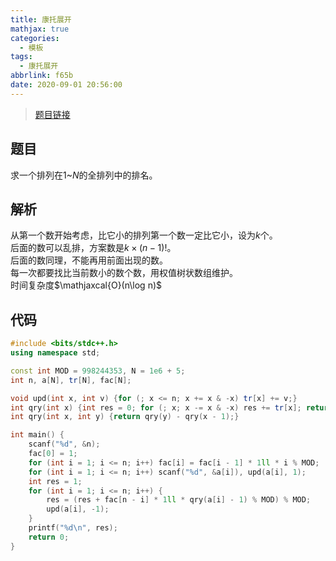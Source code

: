 ```yaml
---
title: 康托展开
mathjax: true
categories:
  - 模板
tags:
  - 康托展开
abbrlink: f65b
date: 2020-09-01 20:56:00
---
```



>[题目链接](https://loj.ac/problem/167)  

## 题目
求一个排列在$1$~$N$的全排列中的排名。  

## 解析
从第一个数开始考虑，比它小的排列第一个数一定比它小，设为$k$个。  
后面的数可以乱排，方案数是$k\times (n-1)!$。  
后面的数同理，不能再用前面出现的数。  
每一次都要找比当前数小的数个数，用权值树状数组维护。  
时间复杂度$\mathjaxcal{O}(n\log n)$

## 代码
```cpp
#include <bits/stdc++.h>
using namespace std;

const int MOD = 998244353, N = 1e6 + 5;
int n, a[N], tr[N], fac[N];

void upd(int x, int v) {for (; x <= n; x += x & -x) tr[x] += v;}
int qry(int x) {int res = 0; for (; x; x -= x & -x) res += tr[x]; return res;}
int qry(int x, int y) {return qry(y) - qry(x - 1);}

int main() {
    scanf("%d", &n);
    fac[0] = 1;
    for (int i = 1; i <= n; i++) fac[i] = fac[i - 1] * 1ll * i % MOD;
    for (int i = 1; i <= n; i++) scanf("%d", &a[i]), upd(a[i], 1);
    int res = 1;
    for (int i = 1; i <= n; i++) {
        res = (res + fac[n - i] * 1ll * qry(a[i] - 1) % MOD) % MOD;
        upd(a[i], -1);
    }
    printf("%d\n", res);
    return 0;
}
```
